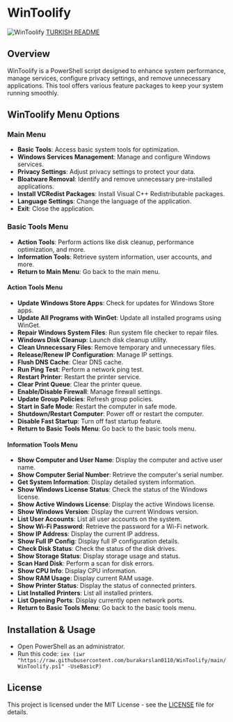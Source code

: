 # WinToolify
![WinToolify](https://github.com/user-attachments/assets/7c1742bc-6f72-459c-8e26-e5d312ba39a3)
[TURKISH README](https://github.com/burakarslan0110/WinToolify/blob/main/README.md)
## Overview
WinToolify is a PowerShell script designed to enhance system performance, manage services, configure privacy settings, and remove unnecessary applications. This tool offers various feature packages to keep your system running smoothly.

## WinToolify Menu Options

### Main Menu
- **Basic Tools**: Access basic system tools for optimization.
- **Windows Services Management**: Manage and configure Windows services.
- **Privacy Settings**: Adjust privacy settings to protect your data.
- **Bloatware Removal**: Identify and remove unnecessary pre-installed applications.
- **Install VCRedist Packages**: Install Visual C++ Redistributable packages.
- **Language Settings**: Change the language of the application.
- **Exit**: Close the application.

### Basic Tools Menu
- **Action Tools**: Perform actions like disk cleanup, performance optimization, and more.
- **Information Tools**: Retrieve system information, user accounts, and more.
- **Return to Main Menu**: Go back to the main menu.

#### Action Tools Menu
- **Update Windows Store Apps**: Check for updates for Windows Store apps.
- **Update All Programs with WinGet**: Update all installed programs using WinGet.
- **Repair Windows System Files**: Run system file checker to repair files.
- **Windows Disk Cleanup**: Launch disk cleanup utility.
- **Clean Unnecessary Files**: Remove temporary and unnecessary files.
- **Release/Renew IP Configuration**: Manage IP settings.
- **Flush DNS Cache**: Clear DNS cache.
- **Run Ping Test**: Perform a network ping test.
- **Restart Printer**: Restart the printer service.
- **Clear Print Queue**: Clear the printer queue.
- **Enable/Disable Firewall**: Manage firewall settings.
- **Update Group Policies**: Refresh group policies.
- **Start in Safe Mode**: Restart the computer in safe mode.
- **Shutdown/Restart Computer**: Power off or restart the computer.
- **Disable Fast Startup**: Turn off fast startup feature.
- **Return to Basic Tools Menu**: Go back to the basic tools menu.

#### Information Tools Menu
- **Show Computer and User Name**: Display the computer and active user name.
- **Show Computer Serial Number**: Retrieve the computer's serial number.
- **Get System Information**: Display detailed system information.
- **Show Windows License Status**: Check the status of the Windows license.
- **Show Active Windows License**: Display the active Windows license.
- **Show Windows Version**: Display the current Windows version.
- **List User Accounts**: List all user accounts on the system.
- **Show Wi-Fi Password**: Retrieve the password for a Wi-Fi network.
- **Show IP Address**: Display the current IP address.
- **Show Full IP Config**: Display full IP configuration details.
- **Check Disk Status**: Check the status of the disk drives.
- **Show Storage Status**: Display storage usage and status.
- **Scan Hard Disk**: Perform a scan for disk errors.
- **Show CPU Info**: Display CPU information.
- **Show RAM Usage**: Display current RAM usage.
- **Show Printer Status**: Display the status of connected printers.
- **List Installed Printers**: List all installed printers.
- **List Opening Ports**: Display currently open network ports.
- **Return to Basic Tools Menu**: Go back to the basic tools menu.

## Installation & Usage
- Open PowerShell as an administrator.
- Run this code: `iex (iwr "https://raw.githubusercontent.com/burakarslan0110/WinToolify/main/WinToolify.ps1" -UseBasicP)`

## License
This project is licensed under the MIT License - see the [LICENSE](LICENSE) file for details. 
